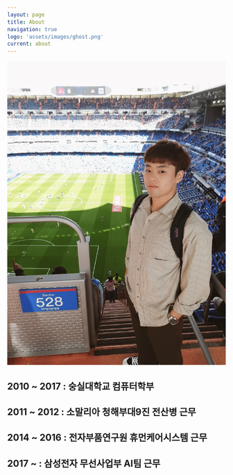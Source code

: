 ```yaml
---
layout: page
title: About
navigation: true
logo: 'assets/images/ghost.png'
current: about
---
```

![Jeong](../assets/images/about/about.jpg)

## 2010 ~ 2017 : 숭실대학교 컴퓨터학부
## 2011 ~ 2012 : 소말리아 청해부대9진 전산병 근무
## 2014 ~ 2016 : 전자부품연구원 휴먼케어시스템 근무
## 2017 ~ : 삼성전자 무선사업부 AI팀 근무